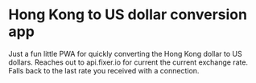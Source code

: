 # Hong Kong to US dollar conversion app
Just a fun little PWA for quickly converting the Hong Kong dollar to US dollars. Reaches out to api.fixer.io for current the current exchange rate. Falls back to the last rate you received with a connection.
